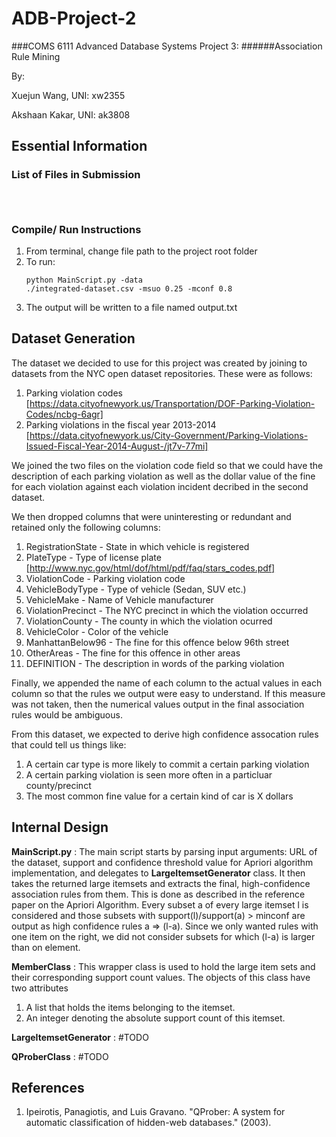 # ADB-Project-2
###COMS 6111 Advanced Database Systems Project 3: 
######Association Rule Mining


By:

Xuejun Wang, UNI: xw2355

Akshaan Kakar, UNI: ak3808

## Essential Information

### List of Files in Submission
<pre><code>

</code></pre>

### Compile/ Run Instructions
1. From terminal, change file path to the project root folder
2. To run:<pre><code>python MainScript.py -data ./integrated-dataset.csv  -msuo 0.25 -mconf 0.8</code></pre>
4. The output will be written to a file named output.txt

## Dataset Generation 
The dataset we decided to use for this project was created by joining to datasets from the NYC open dataset repositories. These were as follows:
1. Parking violation codes [https://data.cityofnewyork.us/Transportation/DOF-Parking-Violation-Codes/ncbg-6agr]
2. Parking violations in the fiscal year 2013-2014 [https://data.cityofnewyork.us/City-Government/Parking-Violations-Issued-Fiscal-Year-2014-August-/jt7v-77mi]

We joined the two files on the violation code field so that we could have the description of each parking violation as well as the dollar value of the fine for each violation against each violation incident decribed in the second dataset.

We then dropped columns that were uninteresting or redundant and retained only the following columns:  
1. RegistrationState - State in which vehicle is registered  
2. PlateType - Type of license plate [http://www.nyc.gov/html/dof/html/pdf/faq/stars_codes.pdf]  
3. ViolationCode - Parking violation code  
4. VehicleBodyType - Type of vehicle (Sedan, SUV etc.)
5. VehicleMake - Name of Vehicle manufacturer  
6. ViolationPrecinct - The NYC precinct in which the violation occurred  
7. ViolationCounty - The county in which the violation ocurred
8. VehicleColor - Color of the vehicle
9. ManhattanBelow96 - The fine for this offence below 96th street
10. OtherAreas - The fine for this offence in other areas
11. DEFINITION - The description in words of the parking violation

Finally, we appended the name of each column to the actual values in each column so that the rules we output were easy to understand. If this measure was not taken, then the numerical values output in the final association rules would be ambiguous.

From this dataset, we expected to derive high confidence assocation rules that could tell us things like:
1. A certain car type is more likely to commit a certain parking violation
2. A certain parking violation is seen more often in a particluar county/precinct
3. The most common fine value for a certain kind of car is X dollars



## Internal Design
**MainScript.py** : The main script starts by parsing input arguments: URL of the dataset, support and confidence threshold value for Apriori algorithm implementation, and delegates to **LargeItemsetGenerator** class. It then takes the returned large itemsets and extracts the final, high-confidence association rules from them. This is done as described in the reference paper on the Apriori Algorithm. Every subset a of every large itemset l is considered and those subsets with support(l)/support(a) > minconf are output as high confidence rules a => (l-a). Since we only wanted rules with one item on the right, we did not consider subsets for which (l-a) is larger than on element.

**MemberClass** : This wrapper class is used to hold the large item sets and their corresponding support count values. The objects of this class have two attributes  
1. A list that holds the items belonging to the itemset.
2. An integer denoting the absolute support count of this itemset.

**LargeItemsetGenerator** :  #TODO

**QProberClass** : #TODO

## References
1. Ipeirotis, Panagiotis, and Luis Gravano. "QProber: A system for automatic classification of hidden-web databases." (2003).